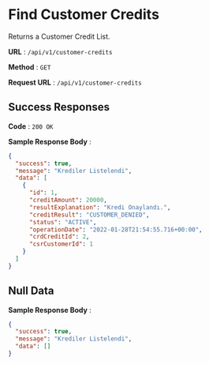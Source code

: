 # Find Customer Credits

Returns a Customer Credit List.

**URL** : `/api/v1/customer-credits`

**Method** : `GET`

**Request URL** : `/api/v1/customer-credits`

## Success Responses

**Code** : `200 OK`

**Sample Response Body** :

```json
{
  "success": true,
  "message": "Krediler Listelendi",
  "data": [
    {
      "id": 1,
      "creditAmount": 20000,
      "resultExplanation": "Kredi Onaylandı.",
      "creditResult": "CUSTOMER_DENIED",
      "status": "ACTIVE",
      "operationDate": "2022-01-28T21:54:55.716+00:00",
      "crdCreditId": 2,
      "csrCustomerId": 1
    }
  ]
}
```

## Null Data

**Sample Response Body** :

```json
{
  "success": true,
  "message": "Krediler Listelendi",
  "data": []
}
```